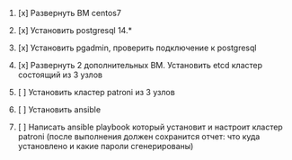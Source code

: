 1) [x] Развернуть ВМ centos7

2) [x] Установить postgresql 14.*

3) [x] Установить pgadmin, проверить подключение к postgresql

4) [x] Развернуть 2 дополнительных ВМ. Установить etcd кластер состоящий из 3 узлов

5) [ ] Установить кластер patroni из 3 узлов

6) [ ] Установить ansible

7) [ ] Написать ansible playbook который установит и настроит кластер patroni (после выполнения должен сохранится отчет: что куда установлено и какие пароли сгенерированы)
